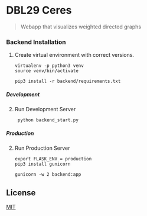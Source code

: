 # DBL29 Ceres
> Webapp that visualizes weighted directed graphs

### Backend Installation

1. Create virtual environment with correct versions. 
    
       virtualenv -p python3 venv
       source venv/bin/activate
       
       pip3 install -r backend/requirements.txt

##### Development
       
2. Run Development Server

        python backend_start.py

##### Production

2. Run Production Server

       export FLASK_ENV = production
       pip3 install gunicorn
       
       gunicorn -w 2 backend:app
       

## License

<a href="https://github.com/johanneskool/Ceres29/blob/master/LICENSE">MIT</a>
